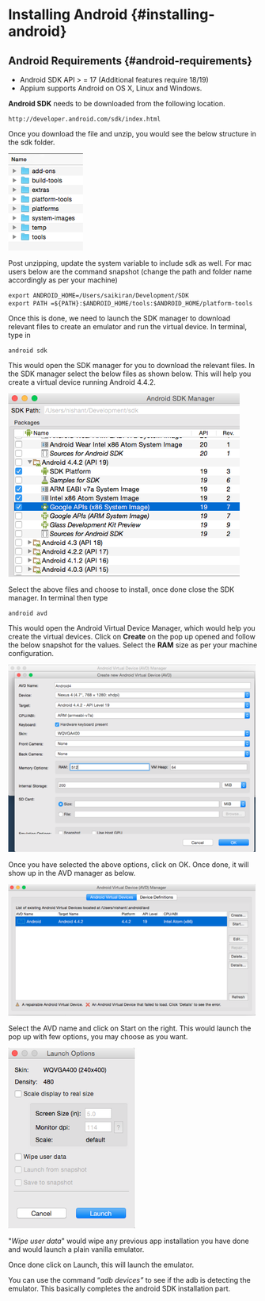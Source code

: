 # Installing Android {#installing-android}

## Android Requirements {#android-requirements}

* Android SDK API 
  &gt;
  = 17 \(Additional features require 18/19\)
* Appium supports Android on OS X, Linux and Windows.

**Android SDK** needs to be downloaded from the following location.

```
http://developer.android.com/sdk/index.html

```

Once you download the file and unzip, you would see the below structure in the sdk folder.

![](/assets/sdkFolder.png)

Post unzipping, update the system variable to include sdk as well. For mac users below are the command snapshot \(change the path and folder name accordingly as per your machine\)

```
export ANDROID_HOME=/Users/saikiran/Development/SDK
export PATH =${PATH}:$ANDROID_HOME/tools:$ANDROID_HOME/platform-tools

```

Once this is done, we need to launch the SDK manager to download relevant files to create an emulator and run the virtual device. In terminal, type in

```
android sdk

```

This would open the SDK manager for you to download the relevant files. In the SDK manager select the below files as shown below. This will help you create a virtual device running Android 4.4.2.

![](/assets/androidsdkmgr.png)

Select the above files and choose to install, once done close the SDK manager. In terminal then type

```
android avd

```

This would open the Android Virtual Device Manager, which would help you create the virtual devices. Click on **Create** on the pop up opened and follow the below snapshot for the values. Select the **RAM** size as per your machine configuration.

![](/assets/avdmgr.png)

Once you have selected the above options, click on OK. Once done, it will show up in the AVD manager as below.

![](/assets/avdlist.png)

Select the AVD name and click on Start on the right. This would launch the pop up with few options, you may choose as you want.

![](/assets/launchoptions.png)

"_Wipe user data_" would wipe any previous app installation you have done and would launch a plain vanilla emulator.

Once done click on Launch, this will launch the emulator.

You can use the command “_adb devices”_ to see if the adb is detecting the emulator. This basically completes the android SDK installation part.

